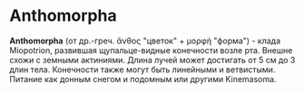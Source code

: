 # Anthomorpha

**Anthomorpha** (от др.-греч. ἄνθος "цветок" + μορφή "форма") - клада Miopotrion, развившая щупальце-видные конечности возле рта. Внешне схожи с земными актиниями. Длина лучей может достигать от 5 см до 3 длин тела. Конечности также могут быть линейными и ветвистыми. Питание как донным снегом и подомным или другими Kinemasoma.